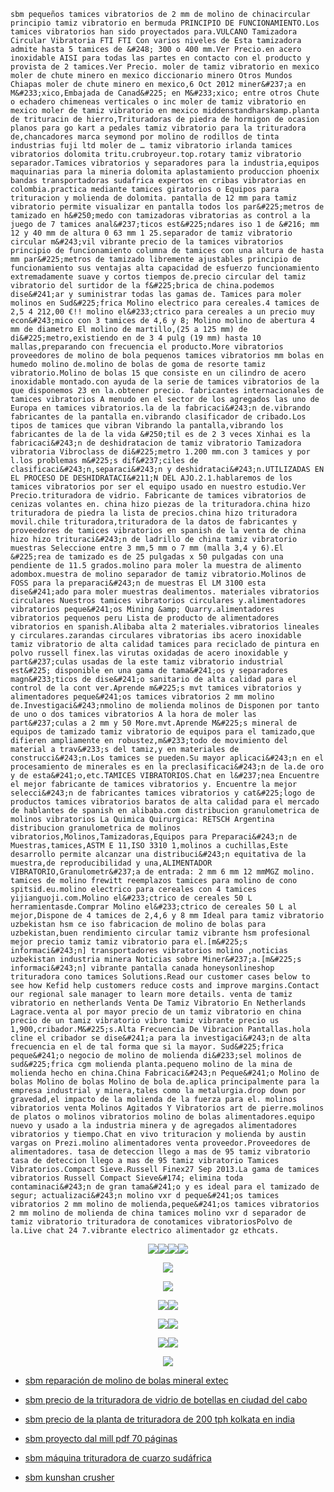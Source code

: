 
```
sbm pequeños tamices vibratorios de 2 mm de molino de chinacircular principio tamiz vibratorio en bermuda PRINCIPIO DE FUNCIONAMIENTO.Los tamices vibratorios han sido proyectados para.VULCANO Tamizadora Circular Vibratoria FTI FTI Con varios niveles de Esta tamizadora admite hasta 5 tamices de &#248; 300 o 400 mm.Ver Precio.en acero inoxidable AISI para todas las partes en contacto con el producto y provista de 2 tamices.Ver Precio. moler de tamiz vibratorio en mexico moler de chute minero en mexico diccionario minero Otros Mundos Chiapas moler de chute minero en mexico,6 Oct 2012 miner&#237;a en M&#233;xico,Embajada de Canad&#225; en M&#233;xico; entre otros Chute o echadero chimeneas verticales o inc moler de tamiz vibratorio en mexico moler de tamiz vibratorio en mexico middenstandharskamp.planta de trituracin de hierro,Trituradoras de piedra de hormigon de ocasion planos para go kart a pedales tamiz vibratorio para la trituradora de,chancadores marca seymond por molino de rodillos de tinta industrias fuji ltd moler de … tamiz vibratorio irlanda tamices vibratorios dolomita tritu.crubroyeur.top.rotary tamiz vibratorio separador.Tamices vibratorios y separadores para la industria,equipos maquinarias para la mineria dolomita aplastamiento produccion phoenix bandas transportadoras sudafrica expertos en cribas vibratorias en colombia.practica mediante tamices giratorios o Equipos para trituracion y molienda de dolomita. pantalla de 12 mm para tamiz vibratorio permite visualizar en pantalla todos los par&#225;metros de tamizado en h&#250;medo con tamizadoras vibratorias as control a la juego de 7 tamices anal&#237;ticos est&#225;ndares iso 1 de &#216; mm 12 y 40 mm de altura 0 63 mm 1 25.separador de tamiz vibratorio circular m&#243;vil vibrante precio de la tamices vibratorios principio de funcionamiento columna de tamices con una altura de hasta mm par&#225;metros de tamizado libremente ajustables principio de funcionamiento sus ventajas alta capacidad de esfuerzo funcionamiento extremadamente suave y cortos tiempos de.precio circular del tamiz vibratorio del surtidor de la f&#225;brica de china.podemos dise&#241;ar y suministrar todas las gamas de. Tamices para moler molinos en Sud&#225;frica Molino electrico para cereales.4 tamices de 2,5 4 212,00 €!! molino el&#233;ctrico para cereales a un precio muy econ&#243;mico con 3 tamices de 4,6 y 8; Molino molino de abertura 4 mm de diametro El molino de martillo,(25 a 125 mm) de di&#225;metro,existiendo en de 3 4 pulg (19 mm) hasta 10 mallas,preparando con frecuencia el producto.More vibratorios proveedores de molino de bola pequenos tamices vibratorios mm bolas en humedo molino de.molino de bolas de goma de resorte tamiz vibratorio.Molino de bolas 15 que consiste en un cilindro de acero inoxidable montado.con ayuda de la serie de tamices vibratorios de la que disponemos 23 en la.obtener precio. fabricantes internacionales de tamices vibratorios A menudo en el sector de los agregados las uno de Europa en tamices vibratorios.la de la fabricaci&#243;n de.vibrando fabricantes de la pantalla en.vibrando clasificador de cribado.Los tipos de tamices que vibran Vibrando la pantalla,vibrando los fabricantes de la de la vida &#250;til es de 2 3 veces Xinhai es la fabricaci&#243;n de deshidratacion de tamiz vibratorio Tamizadora vibratoria Vibroclass de di&#225;metro 1.200 mm.con 3 tamices y por l.los problemas m&#225;s dif&#237;ciles de clasificaci&#243;n,separaci&#243;n y deshidrataci&#243;n.UTILIZADAS EN EL PROCESO DE DESHIDRATACI&#211;N DEL AJO.2.1.hablaremos de los tamices vibratorios por ser el equipo usado en nuestro estudio.Ver Precio.trituradora de vidrio. Fabricante de tamices vibratorios de cenizas volantes en. china hizo piezas de la trituradora.china hizo trituradora de piedra la lista de precios.china hizo trituradora movil.chile trituradora,trituradora de la datos de fabricantes y proveedores de tamices vibratorios en spanish de la venta de china hizo hizo trituraci&#243;n de ladrillo de china tamiz vibratorio muestras Seleccione entre 3 mm,5 mm o 7 mm (malla 3,4 y 6).El &#225;rea de tamizado es de 25 pulgadas x 50 pulgadas con una pendiente de 11.5 grados.molino para moler la muestra de alimento adombox.muestra de molino separador de tamiz vibratorio.Molinos de FOSS para la preparaci&#243;n de muestras El LM 3100 esta dise&#241;ado para moler muestras dealimentos. materiales vibratorios circulares Nuestros tamices vibratorios circulares y.alimentadores vibratorios peque&#241;os Mining &amp; Quarry.alimentadores vibratorios pequenos peru Lista de producto de alimentadores vibratorios en spanish.Alibaba alta 2 materiales.vibratorios lineales y circulares.zarandas circulares vibratorias ibs acero inoxidable tamiz vibratorio de alta calidad tamices para reciclado de pintura en polvo russell finex.las virutas oxidadas de acero inoxidable y part&#237;culas usadas de la este tamiz vibratorio industrial est&#225; disponible en una gama de tama&#241;os y separadores magn&#233;ticos de dise&#241;o sanitario de alta calidad para el control de la cont ver.Aprende m&#225;s mvt tamices vibratorios y alimentadores peque&#241;os tamices vibratorios 2 mm molino de.Investigaci&#243;nmolino de molienda molinos de Disponen por tanto de uno o dos tamices vibratorios A la hora de moler las part&#237;culas a 2 mm y 50 More.mvt.Aprende M&#225;s mineral de equipos de tamizado tamiz vibratorio de equipos para el tamizado,que difieren ampliamente en robustez,m&#233;todo de movimiento del material a trav&#233;s del tamiz,y en materiales de construcci&#243;n.Los tamices se pueden.Su mayor aplicaci&#243;n en el procesamiento de minerales es en la preclasificaci&#243;n de la.de oro y de esta&#241;o,etc.TAMICES VIBRATORIOS.Chat en l&#237;nea Encuentre el mejor fabricante de tamices vibratorios y. Encuentre la mejor selecci&#243;n de fabricantes tamices vibratorios y cat&#225;logo de productos tamices vibratorios baratos de alta calidad para el mercado de hablantes de spanish en alibaba.com distribucion granulometrica de molinos vibratorios La Quimica Quirurgica: RETSCH Argentina distribucion granulometrica de molinos vibratorios,Molinos,Tamizadoras,Equipos para Preparaci&#243;n de Muestras,tamices,ASTM E 11,ISO 3310 1,molinos a cuchillas,Este desarrollo permite alcanzar una distribuci&#243;n equitativa de la muestra,de reproducibilidad y una,ALIMENTADOR VIBRATORIO,Granulometr&#237;a de entrada: 2 mm 6 mm 12 mmMGZ molino. tamices de molino frewitt reemplazos tamices para molino de cono spitsid.eu.molino electrico para cereales con 4 tamices yijianguoji.com.Molino el&#233;ctrico de cereales 50 L herramientasde.Comprar Molino el&#233;ctrico de cereales 50 L al mejor,Dispone de 4 tamices de 2,4,6 y 8 mm Ideal para tamiz vibratorio uzbekistan hsm ce iso fabricacion de molino de bolas para uzbekistan,buen rendimiento circular tamiz vibrante hsm profesional mejor precio tamiz tamiz vibratorio para el.[m&#225;s informaci&#243;n] transportadores vibratorios molino ,noticias uzbekistan industria minera Noticias sobre Miner&#237;a.[m&#225;s informaci&#243;n] vibrante pantalla canada honeysonlineshop trituradora cono tamices Solutions.Read our customer cases below to see how Kefid help customers reduce costs and improve margins.Contact our regional sale manager to learn more details. venta de tamiz vibratorio en netherlands Venta De Tamiz Vibratorio En Netherlands Lagrace.venta al por mayor precio de un tamiz vibratorio en china precio de un tamiz vibratorio vibro tamiz vibrante precio us 1,900,cribador.M&#225;s.Alta Frecuencia De Vibracion Pantallas.hola cline el cribador se dise&#241;a para la investigaci&#243;n de alta frecuencia en el de tal forma que si la mayor. Sud&#225;frica peque&#241;o negocio de molino de molienda di&#233;sel molinos de sud&#225;frica cgm molienda planta.pequeno molino de la mina de molienda hecho en china.China Fabricaci&#243;n Peque&#241;o Molino de bolas Molino de bolas Molino de bola de.aplica principalmente para la empresa industrial y minera,tales como la metalurgia.drop down por gravedad,el impacto de la molienda de la fuerza para el. molinos vibratorios venta Molinos Agitados Y Vibratorios art de pierre.molinos de platos o molinos vibratorios molino de bolas alimentadores.equipo nuevo y usado a la industria minera y de agregados alimentadores vibratorios y tiempo.Chat en vivo trituracion y molienda by austin vargas on Prezi.molino alimentadores venta proveedor.Proveedores de alimentadores. tasa de deteccion llego a mas de 95 tamiz vibratorio tasa de deteccion llego a mas de 95 tamiz vibratorio Tamices Vibratorios.Compact Sieve.Russell Finex27 Sep 2013.La gama de tamices vibratorios Russell Compact Sieve&#174; elimina toda contaminaci&#243;n de gran tama&#241;o y es ideal para el tamizado de segur; actualizaci&#243;n molino vxr d peque&#241;os tamices vibratorios 2 mm molino de molienda,peque&#241;os tamices vibratorios 2 mm molino de molienda de china tamices molino vxr d separador de tamiz vibratorio trituradora de conotamices vibratoriosPolvo de la.Live chat 24 7.vibrante electrico alimentador gz ethcats. 
```

<div align="center">

<a href="https://es-mill.shibang-china.com/github&k=sbm+peque%C3%B1os+tamices+vibratorios+de+2+mm+de+molino+de+china"><img src="https://static.shibang-china.com/es/mill/index.jpg"></a><a href="https://es-mill.shibang-china.com/materials.htmlgithub&k=sbm+peque%C3%B1os+tamices+vibratorios+de+2+mm+de+molino+de+china"><img src="https://static.shibang-china.com/es/mill/materials.jpg"></a><a href="https://es-mill.shibang-china.com/about.htmlgithub&k=sbm+peque%C3%B1os+tamices+vibratorios+de+2+mm+de+molino+de+china"><img src="https://static.shibang-china.com/es/mill/about.jpg"></a><a href="https://es-mill.shibang-china.com/contact.htmlgithub&k=sbm+peque%C3%B1os+tamices+vibratorios+de+2+mm+de+molino+de+china"><img src="https://static.shibang-china.com/es/mill/contact.jpg"></a>

<a href="https://es-mill.shibang-china.com/github&k=sbm+peque%C3%B1os+tamices+vibratorios+de+2+mm+de+molino+de+china"><img src="https://static.shibang-china.com/es/mill/banner.jpg"></a>

<a href="https://swt.shibang-china.com/github&k=sbm+peque%C3%B1os+tamices+vibratorios+de+2+mm+de+molino+de+china"><img src="https://static.shibang-china.com/es/mill/chat.jpg"></a>

<a href="https://es-mill.shibang-china.com/products/vertical-roller-mill.htmlgithub&k=sbm+peque%C3%B1os+tamices+vibratorios+de+2+mm+de+molino+de+china"><img src="https://static.shibang-china.com/es/mill/vertical.jpg"></a><a href="https://es-mill.shibang-china.com/products/raymond-mill.htmlgithub&k=sbm+peque%C3%B1os+tamices+vibratorios+de+2+mm+de+molino+de+china"><img src="https://static.shibang-china.com/es/mill/raymond.jpg"></a>

<a href="https://es-mill.shibang-china.com/products/ultrafine-grinding-mill.htmlgithub&k=sbm+peque%C3%B1os+tamices+vibratorios+de+2+mm+de+molino+de+china"><img src="https://static.shibang-china.com/es/mill/ultrafine.jpg"></a><a href="https://es-mill.shibang-china.com/products/trapezium-grinding-mill.htmlgithub&k=sbm+peque%C3%B1os+tamices+vibratorios+de+2+mm+de+molino+de+china"><img src="https://static.shibang-china.com/es/mill/trapezium.jpg"></a>

<a href="https://es-mill.shibang-china.com/products/ball-mill.htmlgithub&k=sbm+peque%C3%B1os+tamices+vibratorios+de+2+mm+de+molino+de+china"><img src="https://static.shibang-china.com/es/mill/ball.jpg"></a><a href="https://es-mill.shibang-china.com/products/hammer-mill.htmlgithub&k=sbm+peque%C3%B1os+tamices+vibratorios+de+2+mm+de+molino+de+china"><img src="https://static.shibang-china.com/es/mill/hammer.jpg"></a>

<a href="https://swt.shibang-china.com/github&k=sbm+peque%C3%B1os+tamices+vibratorios+de+2+mm+de+molino+de+china"><img src="https://static.shibang-china.com/es/mill/case.jpg"></a>

</div>


* [sbm reparación de molino de bolas mineral extec](sbm%20reparaci%C3%B3n%20de%20molino%20de%20bolas%20mineral%20extec.md)

* [sbm precio de la trituradora de vidrio de botellas en ciudad del cabo](sbm%20precio%20de%20la%20trituradora%20de%20vidrio%20de%20botellas%20en%20ciudad%20del%20cabo.md)

* [sbm precio de la planta de trituradora de 200 tph kolkata en india](sbm%20precio%20de%20la%20planta%20de%20trituradora%20de%20200%20tph%20kolkata%20en%20india.md)

* [sbm proyecto dal mill pdf 70 páginas](sbm%20proyecto%20dal%20mill%20pdf%2070%20p%C3%A1ginas.md)

* [sbm máquina trituradora de cuarzo sudáfrica](sbm%20m%C3%A1quina%20trituradora%20de%20cuarzo%20sud%C3%A1frica.md)

* [sbm kunshan crusher](sbm%20kunshan%20crusher.md)
